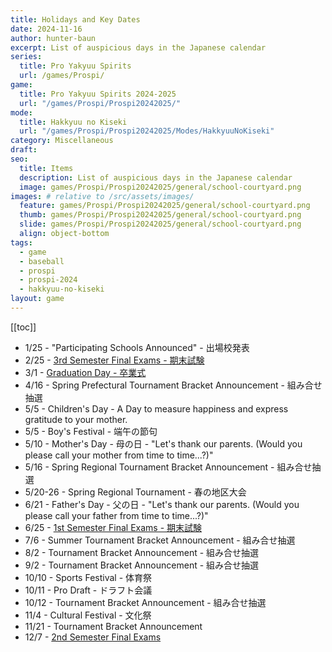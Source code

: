 ```yaml
---
title: Holidays and Key Dates
date: 2024-11-16
author: hunter-baun
excerpt: List of auspicious days in the Japanese calendar
series:
  title: Pro Yakyuu Spirits
  url: /games/Prospi/
game: 
  title: Pro Yakyuu Spirits 2024-2025
  url: "/games/Prospi/Prospi20242025/"
mode: 
  title: Hakkyuu no Kiseki
  url: "/games/Prospi/Prospi20242025/Modes/HakkyuuNoKiseki"
category: Miscellaneous
draft: 
seo:
  title: Items
  description: List of auspicious days in the Japanese calendar
  image: games/Prospi/Prospi20242025/general/school-courtyard.png
images: # relative to /src/assets/images/
  feature: games/Prospi/Prospi20242025/general/school-courtyard.png
  thumb: games/Prospi/Prospi20242025/general/school-courtyard.png
  slide: games/Prospi/Prospi20242025/general/school-courtyard.png
  align: object-bottom
tags:
  - game
  - baseball
  - prospi
  - prospi-2024
  - hakkyuu-no-kiseki
layout: game
---
```

[[toc]]
<article class="prose max-w-xl lg:max-w-4xl lg:prose-lg">

- 1/25 - "Participating Schools Announced" - 出場校発表
- 2/25 - [3rd Semester Final Exams - 期末試験](../../Events/School-Exams)
- 3/1 - [Graduation Day - 卒業式](../../Monthly/March/Graduation-Ceremony)
- 4/16 - Spring Prefectural Tournament Bracket Announcement - 組み合せ抽選
- 5/5 - Children's Day - A Day to measure happiness and express gratitude to your mother.
- 5/5 - Boy's Festival - 端午の節句
- 5/10 - Mother's Day - 母の日 - "Let's thank our parents. (Would you please call your mother from time to time...?)"
- 5/16 - Spring Regional Tournament Bracket Announcement - 組み合せ抽選
- 5/20-26 - Spring Regional Tournament - 春の地区大会
- 6/21 - Father's Day - 父の日 - "Let's thank our parents. (Would you please call your father from time to time...?)"
- 6/25 - [1st Semester Final Exams - 期末試験](../../Events/School-Exams)
- 7/6 - Summer Tournament Bracket Announcement - 組み合せ抽選
- 8/2 - Tournament Bracket Announcement - 組み合せ抽選
- 9/2 - Tournament Bracket Announcement - 組み合せ抽選
- 10/10 - Sports Festival - 体育祭
- 10/11 - Pro Draft - ドラフト会議
- 10/12 - Tournament Bracket Announcement - 組み合せ抽選
- 11/4 - Cultural Festival - 文化祭
- 11/21 - Tournament Bracket Announcement
- 12/7 - [2nd Semester Final Exams](../../Events/School-Exams)

</article>